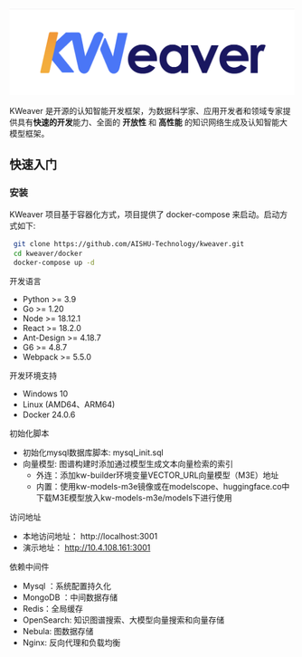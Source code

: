 
![LOGO](./images/kw-logo.png)

KWeaver 是开源的认知智能开发框架，为数据科学家、应用开发者和领域专家提供具有**快速的开发**能力、全面的 **开放性** 和 **高性能** 的知识网络生成及认知智能大模型框架。

## 快速入门

### 安装

KWeaver 项目基于容器化方式，项目提供了 docker-compose 来启动。启动方式如下:

```bash
 git clone https://github.com/AISHU-Technology/kweaver.git
 cd kweaver/docker
 docker-compose up -d
```

开发语言
- Python >= 3.9
- Go >= 1.20
- Node >= 18.12.1
- React >= 18.2.0
- Ant-Design >= 4.18.7
- G6 >= 4.8.7
- Webpack >= 5.5.0

开发环境支持
- Windows 10
- Linux (AMD64、ARM64)
- Docker 24.0.6

初始化脚本
- 初始化mysql数据库脚本: mysql_init.sql
- 向量模型: 图谱构建时添加通过模型生成文本向量检索的索引
  - 外连：添加kw-builder环境变量VECTOR_URL向量模型（M3E）地址
  - 内置：使用kw-models-m3e镜像或在modelscope、huggingface.co中下载M3E模型放入kw-models-m3e/models下进行使用

访问地址
- 本地访问地址： http://localhost:3001
- 演示地址： http://10.4.108.161:3001

依赖中间件
- Mysql ：系统配置持久化
- MongoDB ：中间数据存储
- Redis：全局缓存
- OpenSearch: 知识图谱搜索、大模型向量搜索和向量存储
- Nebula: 图数据存储
- Nginx: 反向代理和负载均衡

